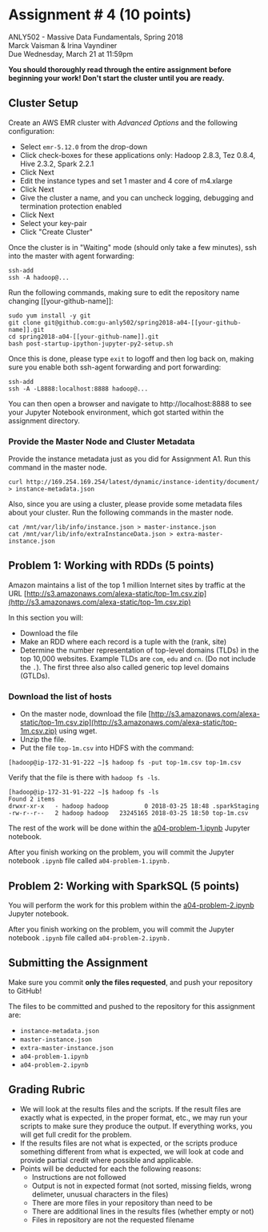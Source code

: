 # Assignment # 4 (10 points)
ANLY502 - Massive Data Fundamentals, Spring 2018
<br>Marck Vaisman & Irina Vayndiner
<br>Due Wednesday, March 21 at 11:59pm

**You should thoroughly read through the entire assignment before beginning your work! Don't start the cluster until you are ready.**

## Cluster Setup

Create an AWS EMR cluster with *Advanced Options* and the following configuration:

* Select `emr-5.12.0` from the drop-down
* Click check-boxes for these applications only: Hadoop 2.8.3, Tez 0.8.4, Hive 2.3.2, Spark 2.2.1	
* Click Next
* Edit the instance types and set 1 master and 4 core of m4.xlarge 
* Click Next
* Give the cluster a name, and you can uncheck logging, debugging and termination protection enabled
* Click Next
* Select your key-pair
* Click "Create Cluster"

Once the cluster is in "Waiting" mode (should only take a few minutes), ssh into the master with agent forwarding:

```
ssh-add
ssh -A hadoop@...
```

Run the following commands, making sure to edit the repository name changing [[your-github-name]]:

```
sudo yum install -y git
git clone git@github.com:gu-anly502/spring2018-a04-[[your-github-name]].git
cd spring2018-a04-[[your-github-name]].git
bash post-startup-ipython-jupyter-py2-setup.sh 
```

Once this is done, please type `exit` to logoff and then log back on, making sure you enable both ssh-agent forwarding and port forwarding:

```
ssh-add
ssh -A -L8888:localhost:8888 hadoop@...
``` 

You can then open a browser and navigate to http://localhost:8888 to see your Jupyter Notebook environment, which got started within the assignment directory. 

### Provide the Master Node and Cluster Metadata

Provide the instance metadata just as you did for Assignment A1. Run this command in the master node.

```
curl http://169.254.169.254/latest/dynamic/instance-identity/document/ > instance-metadata.json
```

Also, since you are using a cluster, please provide some metadata files about your cluster. Run the following commands in the master node.

```
cat /mnt/var/lib/info/instance.json > master-instance.json
cat /mnt/var/lib/info/extraInstanceData.json > extra-master-instance.json
```


## Problem 1: Working with RDDs (5 points)

Amazon maintains a list of the top 1 million Internet sites by traffic at the URL [http://s3.amazonaws.com/alexa-static/top-1m.csv.zip](http://s3.amazonaws.com/alexa-static/top-1m.csv.zip)

In this section you will:

* Download the file
* Make an RDD where each record is a tuple with the (rank, site)
* Determine the number representation of top-level domains (TLDs) in the top 10,000 websites. Example TLDs are `com`, `edu` and `cn`. (Do not include the `.`). The first three also also called generic top level domains (GTLDs).

### Download the list of hosts

* On the master node, download the file [http://s3.amazonaws.com/alexa-static/top-1m.csv.zip](http://s3.amazonaws.com/alexa-static/top-1m.csv.zip) using wget.
* Unzip the file.
* Put the file `top-1m.csv` into HDFS with the command:

```
[hadoop@ip-172-31-91-222 ~]$ hadoop fs -put top-1m.csv top-1m.csv
```

Verify that the file is there with `hadoop fs -ls`.

```
[hadoop@ip-172-31-91-222 ~]$ hadoop fs -ls
Found 2 items
drwxr-xr-x   - hadoop hadoop          0 2018-03-25 18:48 .sparkStaging
-rw-r--r--   2 hadoop hadoop   23245165 2018-03-25 18:50 top-1m.csv
```

The rest of the work will be done within the [a04-problem-1.ipynb](a04-problem-1.ipynb) Jupyter notebook.

After you finish working on the problem, you will commit the Jupyter notebook `.ipynb` file called `a04-problem-1.ipynb.`

## Problem 2: Working with SparkSQL (5 points)

You will perform the work for this problem within the [a04-problem-2.ipynb](a04-problem-2.ipynb) Jupyter notebook.

After you finish working on the problem, you will commit the Jupyter notebook `.ipynb` file called `a04-problem-2.ipynb.`

## Submitting the Assignment

Make sure you commit **only the files requested**, and push your repository to GitHub!

The files to be committed and pushed to the repository for this assignment are:

* `instance-metadata.json`
* `master-instance.json`
* `extra-master-instance.json`
* `a04-problem-1.ipynb`
* `a04-problem-2.ipynb`


## Grading Rubric 

* We will look at the results files and the scripts. If the result files are exactly what is expected, in the proper format, etc., we may run your scripts to make sure they produce the output. If everything works, you will get full credit for the problem.
* If the results files are not what is expected, or the scripts produce something different from what is expected, we will look at code and provide partial credit where possible and applicable.
* Points will be deducted for each the following reasons:
	* Instructions are not followed
	* Output is not in expected format (not sorted, missing fields, wrong delimeter, unusual characters in the files)
	* There are more files in your repository than need to be 
	* There are additional lines in the results files (whether empty or not)
	* Files in repository are not the requested filename


	
